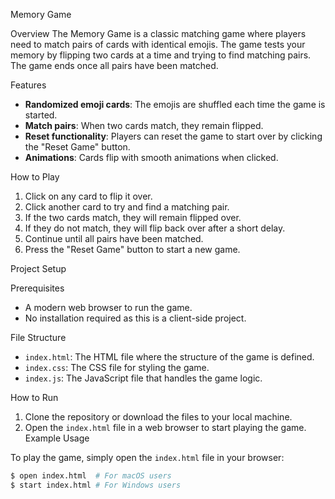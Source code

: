  Memory Game

Overview
The Memory Game is a classic matching game where players need to match pairs of cards with identical emojis. The game tests your memory by flipping two cards at a time and trying to find matching pairs. The game ends once all pairs have been matched.

Features
- **Randomized emoji cards**: The emojis are shuffled each time the game is started.
- **Match pairs**: When two cards match, they remain flipped.
- **Reset functionality**: Players can reset the game to start over by clicking the "Reset Game" button.
- **Animations**: Cards flip with smooth animations when clicked.

 How to Play
1. Click on any card to flip it over.
2. Click another card to try and find a matching pair.
3. If the two cards match, they will remain flipped over.
4. If they do not match, they will flip back over after a short delay.
5. Continue until all pairs have been matched.
6. Press the "Reset Game" button to start a new game.

Project Setup

Prerequisites
- A modern web browser to run the game.
- No installation required as this is a client-side project.

File Structure
- `index.html`: The HTML file where the structure of the game is defined.
- `index.css`: The CSS file for styling the game.
- `index.js`: The JavaScript file that handles the game logic.

How to Run
1. Clone the repository or download the files to your local machine.
2. Open the `index.html` file in a web browser to start playing the game.
 Example Usage

To play the game, simply open the `index.html` file in your browser:

```bash
$ open index.html  # For macOS users
$ start index.html # For Windows users
